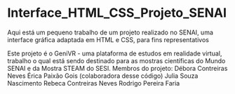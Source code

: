 # Interface_HTML_CSS_Projeto_SENAI
Aqui está um pequeno trabalho de um projeto realizado no SENAI, uma interface gráfica adaptada em HTML e CSS, para fins representativos

Este projeto é o GeniVR - uma plataforma de estudos em realidade virtual, trabalho o qual está sendo destinado para as mostras científicas do Mundo SENAI e da Mostra STEAM do SESI.
Membros do projeto:
Débora Contreiras Neves
Érica Paixão Gois (colaboradora desse código)
Julia Souza Nascimento
Rebeca Contreiras Neves
Rodrigo Pereira Faria
